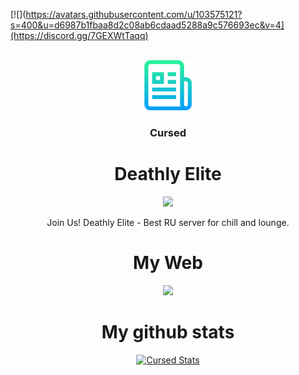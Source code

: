 [![](https://avatars.githubusercontent.com/u/103575121?s=400&u=d6987b1fbaa8d2c08ab6cdaad5288a9c576693ec&v=4](https://discord.gg/7GEXWtTaqq)

<br />
<div align="center">
    <img src="изображение_2022-03-14_112538.png" alt="Logo" width="80" height="80">
  </a>
  <h3 align="center">Cursed</h3>

# Deathly Elite
[![](https://img.shields.io/discord/664609892400758784?color=red&label=Deathly%20Elite)](https://discord.gg/7GEXWtTaqq)

Join Us! Deathly Elite - Best RU server for chill and lounge.

# My Web
[![](https://img.shields.io/website?up_color=blue&up_message=Click&url=https%3A%2F%2Ficvrsedx.ml)](https://icvrsedx.ml)

# My github stats

[![Cursed Stats](https://github-readme-stats.vercel.app/api?username=socursedvgx)](https://github.com/socursedvgx)
